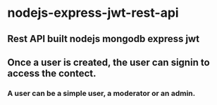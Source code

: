 # nodejs-express-jwt-rest-api

## Rest API built nodejs mongodb express jwt
## Once  a user is created, the user can signin to access the contect.  
### A user can be a simple user, a moderator or an admin.

